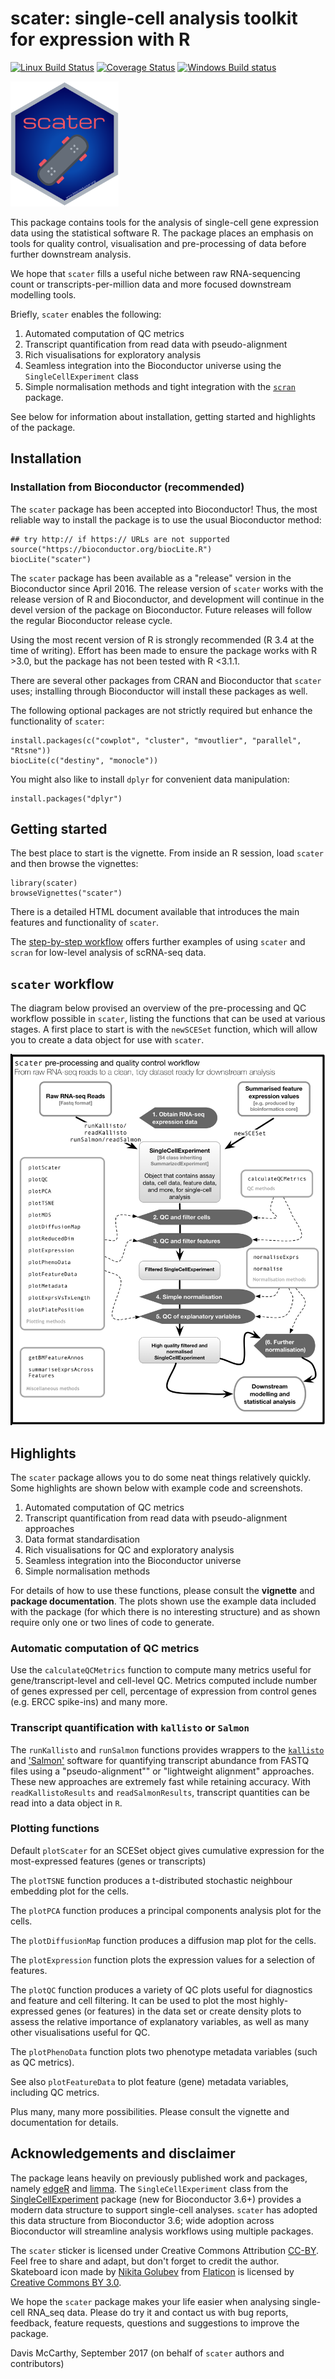 # scater: single-cell analysis toolkit for expression with R

[![Linux Build Status](https://travis-ci.org/davismcc/scater.svg?branch=master)](https://travis-ci.org/davismcc/scater)
[![Coverage Status](https://img.shields.io/codecov/c/github/davismcc/scater/master.svg)](https://codecov.io/github/davismcc/scater?branch=master)
[![Windows Build status](https://ci.appveyor.com/api/projects/status/github/davismcc/scater?svg=true)](https://ci.appveyor.com/project/davismcc/scater)
<!--- [![Linux Build Status](https://travis-ci.org/davismcc/scater.svg?branch=master)](https://travis-ci.org/davismcc/scater) --->

<img src=inst/scater_sticker_300dpi.png height="200">

This package contains tools for the analysis of single-cell
gene expression data using the statistical software R. The package places an
emphasis on tools for quality control, visualisation and pre-processing of data
before further downstream analysis.

We hope that `scater` fills a useful niche between raw RNA-sequencing
count or transcripts-per-million data and more focused downstream
modelling tools.

Briefly, `scater` enables the following:

1. Automated computation of QC metrics
1. Transcript quantification from read data with pseudo-alignment
3. Rich visualisations for exploratory analysis
4. Seamless integration into the Bioconductor universe using the `SingleCellExperiment` class
5. Simple normalisation methods and tight integration with the [`scran`](https://bioconductor.org/packages/devel/bioc/html/scran.html) package.

See below for information about installation, getting started and highlights of the package.

## Installation

### Installation from Bioconductor (recommended)
The `scater` package has been accepted into Bioconductor!
Thus, the most reliable way to install the package is to use the usual
Bioconductor method:

```{R}
## try http:// if https:// URLs are not supported
source("https://bioconductor.org/biocLite.R")
biocLite("scater")
```

The `scater` package has been available as a "release" version in
the Bioconductor since April 2016. The release version of `scater` works with 
the release version of R and Bioconductor, and development will continue in the 
devel version of the package on Bioconductor. Future releases will follow the 
regular Bioconductor release cycle.

Using the most recent version of R is strongly recommended (R 3.4 at the time
of writing). Effort has been made to ensure the package works with R >3.0, but
the package has not been tested with R <3.1.1.

There are several other packages from CRAN and Bioconductor that `scater` uses; 
installing through Bioconductor will install these packages as well.

The following optional packages are not strictly required but enhance the 
functionality of `scater`:

```{r}
install.packages(c("cowplot", "cluster", "mvoutlier", "parallel", "Rtsne"))
biocLite(c("destiny", "monocle"))
```

You might also like to install `dplyr` for convenient data manipulation:

```{r}
install.packages("dplyr")
```


## Getting started

The best place to start is the vignette. From inside an R session, load `scater`
and then browse the vignettes:

```{r}
library(scater)
browseVignettes("scater")
```

There is a detailed HTML document available that introduces the main features
and functionality of `scater`.

The [step-by-step workflow](https://f1000research.com/articles/5-2122/v2) offers
further examples of using `scater` and `scran` for low-level analysis of 
scRNA-seq data.

## `scater` workflow

The diagram below provised an overview of the pre-processing and QC workflow possible in `scater`, listing the functions that can be used at various stages. A first place to start is with the `newSCESet` function, which will allow you to create a data object for use with `scater`.

![Diagram outlining the scater workflow](inst/scater_qc_workflow.png)


## Highlights

The `scater` package allows you to do some neat things relatively quickly. Some highlights are shown below with example code and screenshots.

1. Automated computation of QC metrics
1. Transcript quantification from read data with pseudo-alignment approaches
2. Data format standardisation
3. Rich visualisations for QC and exploratory analysis
4. Seamless integration into the Bioconductor universe
5. Simple normalisation methods

For details of how to use these functions, please consult the **vignette** and **package documentation**.  The plots shown use the example data included with the package (for which there is no interesting structure) and as shown require only one or two lines of code to generate.

### Automatic computation of QC metrics

Use the `calculateQCMetrics` function to compute many metrics useful for gene/transcript-level and cell-level QC. Metrics computed include number of genes expressed per cell, percentage of expression from control genes (e.g. ERCC spike-ins) and many more.

### Transcript quantification with `kallisto` or `Salmon`

The `runKallisto` and `runSalmon` functions provides wrappers to the [`kallisto`](http://pachterlab.github.io/kallisto) and ['Salmon'](https://combine-lab.github.io/salmon/) software for quantifying transcript abundance from FASTQ files using a "pseudo-alignment"" or "lightweight alignment" approaches. These new approaches are extremely fast while retaining accuracy. With `readKallistoResults` and `readSalmonResults`, transcript quantities can be read into a data object in `R`.

### Plotting functions

Default `plotScater` for an SCESet object gives cumulative expression for the
most-expressed features (genes or transcripts)

The `plotTSNE` function produces a t-distributed stochastic neighbour embedding
plot for the cells.

The `plotPCA` function produces a principal components analysis plot for the
cells.

The `plotDiffusionMap` function produces a diffusion map plot for the cells.

The `plotExpression` function plots the expression values for a selection of
features.

The `plotQC` function produces a variety of QC plots useful for diagnostics and
feature and cell filtering. It can be used to plot the most highly-expressed
genes (or features) in the data set or create density plots to assess the
relative importance of explanatory variables, as well as many other
visualisations useful for QC.

The `plotPhenoData` function plots two phenotype metadata variables (such as QC
metrics).

See also `plotFeatureData` to plot feature (gene) metadata variables, including QC metrics.

Plus many, many more possibilities. Please consult the vignette and documentation for details.

## Acknowledgements and disclaimer

The package leans heavily on previously published work and packages, namely
[edgeR](http://bioconductor.org/packages/release/bioc/html/edgeR.html) and
[limma](http://bioconductor.org/packages/release/bioc/html/limma.html). The
`SingleCellExperiment` class from the [SingleCellExperiment](http://www.bioconductor.org/packages/release/bioc/html/SingleCellExperiment.html)
package (new for Bioconductor 3.6+) provides a modern data 
structure to support single-cell analyses. `scater` has adopted this data 
structure from Bioconductor 3.6; wide adoption across Bioconductor will 
streamline analysis workflows using multiple packages.

The `scater` sticker is licensed under Creative Commons Attribution
[CC-BY](https://creativecommons.org/licenses/by/2.0/). Feel free to
share and adapt, but don't forget to credit the author. Skateboard icon made by 
[Nikita Golubev](http://www.flaticon.com/authors/nikita-golubev) from 
[Flaticon](http://www.flaticon.com) is licensed by [Creative Commons BY 3.0](http://creativecommons.org/licenses/by/3.0/).

We hope the `scater` package makes your life easier when analysing single-cell 
RNA_seq data. Please do try it and contact us with bug reports, feedback, feature
requests, questions and suggestions to improve the package.

Davis McCarthy, September 2017
(on behalf of `scater` authors and contributors)

